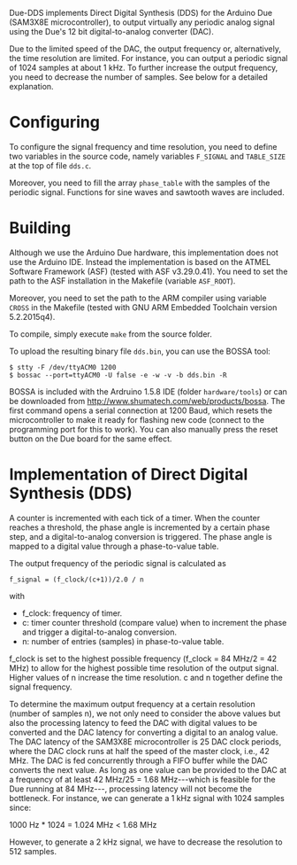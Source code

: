 Due-DDS implements Direct Digital Synthesis (DDS) for the Arduino Due (SAM3X8E microcontroller), to output virtually any periodic analog signal using the Due's 12 bit digital-to-analog converter (DAC).

Due to the limited speed of the DAC, the output frequency or, alternatively, the time resolution are limited. For instance, you can output a periodic signal of 1024 samples at about 1 kHz. To further increase the output frequency, you need to decrease the number of samples. See below for a detailed explanation.

# Configuring

To configure the signal frequency and time resolution, you need to define two variables in the source code, namely  variables ```F_SIGNAL``` and ```TABLE_SIZE``` at the top of file ```dds.c```.

Moreover, you need to fill the array ```phase_table``` with the samples of the periodic signal. Functions for sine waves and sawtooth waves are included.

# Building 

Although we use the Arduino Due hardware, this implementation does not use the Arduino IDE. Instead the implementation is based on the ATMEL Software Framework (ASF) (tested with ASF v3.29.0.41). You need to set the path to the ASF installation in the Makefile (variable ```ASF_ROOT```).

Moreover, you need to set the path to the ARM compiler using variable ```CROSS``` in the Makefile (tested with GNU ARM Embedded Toolchain version 5.2.2015q4). 

To compile, simply execute ```make``` from the source folder. 

To upload the resulting binary file ```dds.bin```, you can use the BOSSA tool:

```
$ stty -F /dev/ttyACM0 1200
$ bossac --port=ttyACM0 -U false -e -w -v -b dds.bin -R
```

BOSSA is included with the Ardruino 1.5.8 IDE (folder ```hardware/tools```) or can be downloaded from http://www.shumatech.com/web/products/bossa. The first command opens a serial connection at 1200 Baud, which resets the microcontroller to make it ready for flashing new code (connect to the programming port for this to work). You can also manually press the reset button on the Due board for the same effect.

# Implementation of Direct Digital Synthesis (DDS)

A counter is incremented with each tick of a timer. When the counter reaches a threshold, the phase angle is incremented by a certain phase step, and a digital-to-analog conversion is triggered. The phase angle is mapped to a digital value through a phase-to-value table. 
  
The output frequency of the periodic signal is calculated as

    f_signal = (f_clock/(c+1))/2.0 / n

with
  
* f_clock: frequency of timer.
* c: timer counter threshold (compare value) when to increment the phase and trigger a digital-to-analog conversion.
* n: number of entries (samples) in phase-to-value table.

f_clock is set to the highest possible frequency (f_clock = 84 MHz/2 = 42 MHz) to allow for the highest possible time resolution of the output signal. Higher values of n increase the time resolution. c and n together define the signal frequency.

To determine the maximum output frequency at a certain resolution (number of samples n), we not only need to consider the above values but also the processing latency to feed the DAC with digital values to be converted and the DAC latency for converting a digital to an analog value. The DAC latency of the SAM3X8E microcontroller is 25 DAC clock periods, where the DAC clock runs at half the speed of the master clock, i.e., 42 MHz. The DAC is fed concurrently through a FIFO buffer while the DAC converts the next value. As long as one value can be provided to the DAC at a frequency of at least 42 MHz/25 = 1.68 MHz---which is feasible for the Due running at 84 MHz---, processing latency will not become the bottleneck. For instance, we can generate a 1 kHz signal with 1024 samples since:

1000 Hz * 1024 = 1.024 MHz < 1.68 MHz

However, to generate a 2 kHz signal, we have to decrease the resolution to 512 samples.
